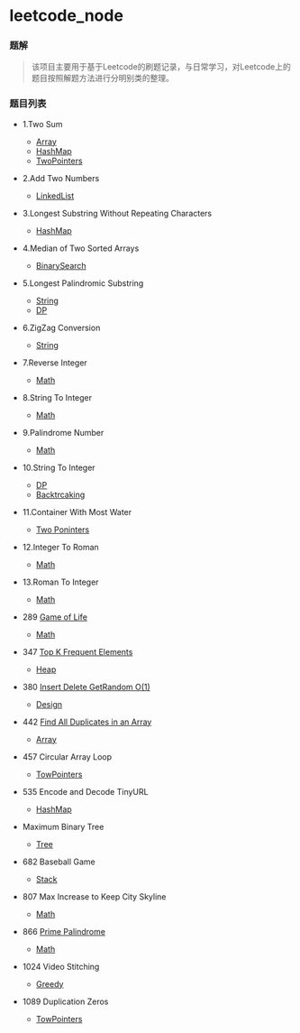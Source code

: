 # leetcode_node

### 题解
> 该项目主要用于基于Leetcode的刷题记录，与日常学习，对Leetcode上的题目按照解题方法进行分明别类的整理。

### 题目列表
- 1.Two Sum
    - [Array](./Array/TwoSum.md)
    - [HashMap](./HashTable/TwoSum.md)
    - [TwoPointers](./TwoPointers/TwoSum.md)


- 2.Add Two Numbers
  
    - [LinkedList](./LinkedList/AddTwoNumbers.md)
    
- 3.Longest Substring Without Repeating Characters
  
    - [HashMap](./HashTable/LongestSubstringWithoutRepeatingCharacters.md)
    
- 4.Median of Two Sorted Arrays
  
    - [BinarySearch](./BinarySearch/MedianOfTwoSortedArrays.md)
    
- 5.Longest Palindromic Substring
    - [String](./String/LongestPalindromicSubstring.md)
    - [DP](./DynamicProgramming/LongestPalindromicSubstring.md)
    
- 6.ZigZag Conversion
  
    - [String](./String/ZigZagConversion.md)
    
- 7.Reverse Integer
  
    - [Math](./Math/ReverseInteger.md)
    
- 8.String To Integer
  
    - [Math](./Math/StringToInteger.md)
    
- 9.Palindrome Number
  
    - [Math](./Math/PalindromeNumber.md)
    
- 10.String To Integer
    - [DP](./DynamicProgramming/RegularExpressionMatching.md)
    - [Backtrcaking](./Backtrcaking/RegularExpressionMatching.md)
    
- 11.Container With Most Water
  
    - [Two Poninters](./TwoPointers/ContainerWithMostWater.md)
    
- 12.Integer To Roman
  
    - [Math](./Math/IntegerToRoman.md)
    
- 13.Roman To Integer
  
    - [Math](./Math/RomanToInteger.md)
    
- 289 [Game of Life](https://leetcode-cn.com/problems/game-of-life/)

    - [Math](./Math/GameOfLife.md)
    
- 347 [Top K Frequent Elements](https://leetcode-cn.com/problems/top-k-frequent-elements/)

    - [Heap](./Heap/TopKFrequentElements.md)
    
- 380 [ Insert Delete GetRandom O(1)](https://leetcode-cn.com/problems/insert-delete-getrandom-o1/)
    
    - [Design](./Design/RandomizedSet.md)
    
- 442 [Find All Duplicates in an Array](https://leetcode-cn.com/problems/find-all-duplicates-in-an-array/)


    - [Array](./Array/FindAllDuplicatesInAnArray.md)

- 457 Circular Array Loop

    - [TowPointers](./TowPointers/CircularArrayLoop.md)
    
- 535 Encode and Decode TinyURL

    - [HashMap](./HashTable/EncodeAndDecodeTinyURL.md)
    
- Maximum Binary Tree
    
    - [Tree](./Tree/MaximumBinaryTree.md)
    
- 682 Baseball Game

    - [Stack](./Stack/BaseballGame.md)
    
- 807 Max Increase to Keep City Skyline

    - [Math](./Math/MaxIncreaseToKeepCitySkyline.md)

- 866 [Prime Palindrome](https://leetcode-cn.com/problems/prime-palindrome/)

    - [Math](./Math/PrimePalindrome.md)
    
- 1024 Video Stitching
  
    - [Greedy](./Greedy/VideoStitching.md)
    
- 1089 Duplication Zeros

    - [TowPointers](./TowPointers/DuplicationZeros.md)

    

